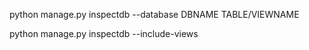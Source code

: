 python manage.py inspectdb --database DBNAME TABLE/VIEWNAME


python manage.py inspectdb --include-views
